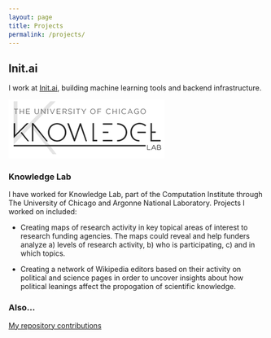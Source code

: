 ```yaml
---
layout: page
title: Projects
permalink: /projects/
---
```



## Init.ai

I work at [Init.ai](http://init.ai), building machine learning tools and backend infrastructure.  

![Alt text](/images/klab.png)

### Knowledge Lab

I have worked for Knowledge Lab, part of the Computation Institute through The University of Chicago and Argonne National Laboratory.  Projects I worked on included:

* Creating maps of research activity in key topical areas of interest to research funding agencies. The maps could reveal and help funders analyze a) levels of research activity, b) who is participating, c) and in which topics.

* Creating a network of Wikipedia editors based on their activity on political and science pages in order to uncover insights about how political leanings affect the propogation of scientific knowledge.


### Also...

[My repository contributions](http://github.com/meganbarnes)
